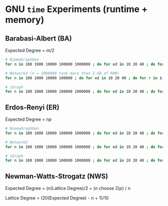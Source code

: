 # GNU `time` Experiments (runtime + memory)
## Barabasi-Albert (BA)
Expected Degree = *m*/2

```bash
# NiemaGraphGen
for n in 100 1000 10000 100000 1000000 ; do for ed in 10 20 40 ; do for r in $(seq -w 1 10); do /usr/bin/time -v -o n$n/ed$ed/time.ba.ngg.r$r.txt ~/NiemaGraphGen-Paper/tools/ngg_1.0.0/ngg_barabasi_albert $n $(echo "$ed / 2" | bc -l) > /dev/null ; done ; done ; done

# NetworkX (n = 1000000 took more than 2 GB of RAM)
for n in 100 1000 10000 100000 ; do for ed in 10 20 40 ; do for r in $(seq -w 1 10); do /usr/bin/time -v -o n$n/ed$ed/time.ba.nx.r$r.txt ~/NiemaGraphGen-Paper/tools/nx_2.5.1/nx_barabasi_albert.py $n $(echo "$ed / 2" | bc -l) > /dev/null ; done ; done ; done

# iGraph
for n in 100 1000 10000 100000 1000000 ; do for ed in 10 20 40 ; do for r in $(seq -w 1 10); do /usr/bin/time -v -o n$n/ed$ed/time.ba.ig.r$r.txt ~/NiemaGraphGen-Paper/tools/ig_0.9.4/ig_barabasi_albert.py $n $(echo "$ed / 2" | bc -l) > /dev/null ; done ; done ; done
```

## Erdos-Renyi (ER)
Expected Degree = *np*
```bash
# NiemaGraphGen
for n in 100 1000 10000 100000 1000000 ; do for ed in 10 20 40 ; do for r in $(seq -w 1 10); do /usr/bin/time -v -o n$n/ed$ed/time.er.ngg.r$r.txt ~/NiemaGraphGen-Paper/tools/ngg_1.0.0/ngg_erdos_renyi $n $(echo "$ed / $n" | bc -l) > /dev/null ; done ; done ; done

# NetworkX
for n in 100 1000 10000 100000 1000000 ; do for ed in 10 20 40 ; do for r in $(seq -w 1 10); do /usr/bin/time -v -o n$n/ed$ed/time.er.nx.r$r.txt ~/NiemaGraphGen-Paper/tools/nx_2.5.1/nx_erdos_renyi.py $n $(echo "$ed / $n" | bc -l) > /dev/null ; done ; done ; done

# iGraph
for n in 100 1000 10000 100000 1000000 ; do for ed in 10 20 40 ; do for r in $(seq -w 1 10); do /usr/bin/time -v -o n$n/ed$ed/time.er.ig.r$r.txt ~/NiemaGraphGen-Paper/tools/ig_0.9.4/ig_erdos_renyi.py $n $(echo "$ed / $n" | bc -l) > /dev/null ; done ; done ; done
```

## Newman-Watts-Strogatz (NWS)
Expected Degree = (*n*(Lattice Degree)/2 + (*n* choose 2)*p*) / *n*

Lattice Degree = (20(Expected Degree) - *n* + 1)/10
